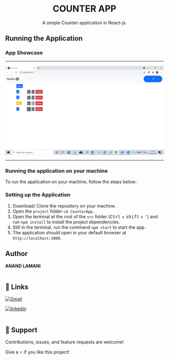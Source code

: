 <p align="center">
    <h1 align="center"> COUNTER APP </h1>
</p>

<p align="center">
    A simple Counter application in React-js.
</p>

## Running the Application

### App Showcase

<hr>
<p align="center" >
  <img src="Screenshots\1.png"  />

</p>
<hr>

### Running the application on your machine

To run the application on your machine, follow the steps below:

### Setting up the Application

1. Download/ Clone the repository on your machine.
2. Open the `project` folder `cd CounterApp` .
3. Open the terminal at the root of the `src` folder (<kbd>Ctrl</kbd> + <kbd>shift</kbd> + <kbd>'</kbd>) and run `npm install` to install the project dependencies.
4. Still in the terminal, run the command `npm start` to start the app .
5. The application should open in your default browser at `http://localhost:3000`.

## Author

**ANAND LAMANI**
<br>
<br>

## 🔗 Links

[![Gmail](https://img.shields.io/badge/Gmail-D14836?style=for-the-badge&logo=gmail&logoColor=white)](mailto:anandlamanird19@gmail.com?subject=Hi "Hi!")

[![linkedin](https://img.shields.io/badge/linkedin-0A66C2?style=for-the-badge&logo=linkedin&logoColor=white)](https://www.linkedin.com/in/anand-lamani-144506194 "Welcome")
<br>
<br>

## 🤝 Support

Contributions, issues, and feature requests are welcome!

Give a ⭐️ if you like this project!
